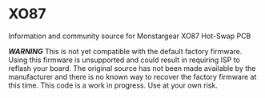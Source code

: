 # XO87
Information and community source for Monstargear XO87 Hot-Swap PCB

***WARNING***
This is not yet compatible with the default factory firmware.  Using this firmware is unsupported and could result in requiring ISP to reflash your board.  The original source has not been made available by the manufacturer and there is no known way to recover the factory firmware at this time.  This code is a work in progress.  Use at your own risk.
